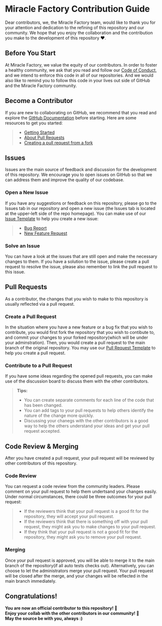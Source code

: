# Miracle Factory Contribution Guide

Dear contributors, we, the Miracle Factory team, would like to thank you for your attention and dedication to the refining of this repository and our community. We hope that you enjoy the collaboration and the contribution you make to the development of this repository ❤️.

## Before You Start
At Miracle Factory, we value the equity of our contributors. In order to foster a healthy community, we ask that you read and follow our [Code of Conduct], and we intend to enforce this code in all of our repositories. And we would also like to remind you to follow this code in your lives out side of GitHub and the Miracle Factory community.

## Become a Contributor
If you are new to collaborating on GitHub, we recommend that you read and explore the [GitHub Documentation] before starting. Here are some resources to get you started:
> * [Getting Started]
> * [About Pull Requests]
> * [Creating a pull request from a fork]

## Issues
Issues are the main source of feedback and discussion for the development of this repository. We encourage you to open issues on GitHub so that we can address them and improve the quality of our codebase.
### Open a New Issue
If you have any suggestions or feedback on this repository, please go to the Issues tab in our repository and open a new issue (the Issues tab is located at the upper-left side of the repo homepage). You can make use of our [Issue Template] to help you create a new issue:
> * [Bug Report]
> * [New Feature Request]
### Solve an Issue
You can have a look at the issues that are still open and make the necessary changes to them. If you have a solution to the issue, please create a pull request to resolve the issue, please also remember to link the pull request to this issue.

## Pull Requests
As a contributor, the changes that you wish to make to this repository is usually reflected via a pull request.
### Create a Pull Request
In the situation where you have a new feature or a bug fix that you wish to contribute, you would first fork the repository that you wish to contibute to, and commit your changes to your forked repository(which will be under your adminstration). Then, you would create a pull request to the main branch of the original repository. You may use our [Pull Request Template] to help you create a pull request.
### Contribute to a Pull Request
If you have some ideas regarding the opened pull requests, you can make use of the discussion board to discuss them with the other contributors.
> **Tips:**    
> * You can create separate comments for each line of the code that has been changed.   
> * You can add tags to your pull requests to help others identify the nature of the change more quickly.   
> * Discussing your chanegs with the other contributors is a good way to help the others understand your ideas and get your pull request accepted.    

## Code Review & Merging
After you have created a pull request, your pull request will be reviewed by other contributors of this repository.
### Code Review
You can request a code review from the community leaders. Please comment on your pull request to help them undertsand your changes easily. Under normal circumstances, there could be three outcomes for your pull request:   
> * If the reviewers think that your pull request is a good fit for the repository, they will accept your pull request.    
> * If the reviewers think that there is something off with your pull request, they might ask you to make changes to your pull request.     
> * If they think that your pull request is not a good fit for the repository, they might ask you to remove your pull request.   
### Merging
Once your pull request is approved, you will be able to merge it to the main branch of the repository(if all auto tests checks out). Alternatively, you can choose to let the administrators merge your pull request. Your pull request will be closed after the merge, and your changes will be reflected in the main branch immediately.

## Congratulations!
**You are now an official contributor to this repository! 🎉**     
**Enjoy your collab with the other contributors in our community! 🤗**    
**May the source be with you, always :)**    

[GitHub Documentation]: https://docs.github.com/en
[Getting Started]: https://docs.github.com/en/pull-requests/collaborating-with-pull-requests/getting-started/about-collaborative-development-models
[About Pull Requests]: https://help.github.com/articles/about-pull-requests/
[Creating a pull request from a fork]: https://docs.github.com/en/pull-requests/collaborating-with-pull-requests/proposing-changes-to-your-work-with-pull-requests/creating-a-pull-request-from-a-fork
[Code of Conduct]: https://github.com/MiracleFactory/.github/blob/main/CODE_OF_CONDUCT.md
[Issue Template]: https://github.com/MiracleFactory/.github/tree/main/.github/ISSUE_TEMPLATE
[Bug Report]: https://github.com/MiracleFactory/.github/blob/main/.github/ISSUE_TEMPLATE/bug_report.md
[New Feature Request]: https://github.com/MiracleFactory/.github/blob/main/.github/ISSUE_TEMPLATE/feature_request.md
[Pull Request Template]: https://github.com/MiracleFactory/.github/blob/main/.github/PULL_REQUEST_TEMPLATE/pull_request.md